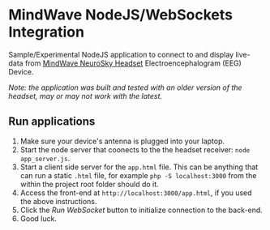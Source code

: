 # MindWave NodeJS/WebSockets Integration

Sample/Experimental NodeJS application to connect to and display live-data from [MindWave NeuroSky Headset](http://store.neurosky.com/pages/mindwave) Electroencephalogram (EEG) Device.

*Note: the application was built and tested with an older version of the headset, may or may not work with the latest.*

## Run applications

1. Make sure your device's antenna is plugged into your laptop.
2. Start the node server that coonects to the the headset receiver: `node app_server.js`.
3. Start a client side server for the `app.html` file. This can be anything that can run a static `.html` file, for example `php -S localhost:3000` from the within the project root folder should do it.
4. Access the front-end at `http://localhost:3000/app.html`, if you used the above instructions.
5. Click the *Run WebSocket* button to initialize connection to the back-end.
6. Good luck.
